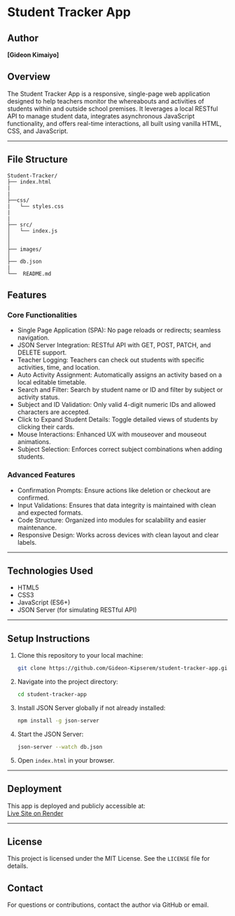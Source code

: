 
# Student Tracker App

## Author
**[Gideon Kimaiyo]**

## Overview
The Student Tracker App is a responsive, single-page web application designed to help teachers monitor the whereabouts and activities of students within and outside school premises. It leverages a local RESTful API to manage student data, integrates asynchronous JavaScript functionality, and offers real-time interactions, all built using vanilla HTML, CSS, and JavaScript.

---

## File Structure

```
Student-Tracker/
├── index.html
|
|
├──css/
|   └── styles.css
|
|
├── src/
│   └── index.js             
│           
│          
├── images/      
│           
├── db.json               
|
└──  README.md         
```

## Features

### Core Functionalities
- Single Page Application (SPA): No page reloads or redirects; seamless navigation.
- JSON Server Integration: RESTful API with GET, POST, PATCH, and DELETE support.
- Teacher Logging: Teachers can check out students with specific activities, time, and location.
- Auto Activity Assignment: Automatically assigns an activity based on a local editable timetable.
- Search and Filter: Search by student name or ID and filter by subject or activity status.
- Subject and ID Validation: Only valid 4-digit numeric IDs and allowed characters are accepted.
- Click to Expand Student Details: Toggle detailed views of students by clicking their cards.
- Mouse Interactions: Enhanced UX with mouseover and mouseout animations.
- Subject Selection: Enforces correct subject combinations when adding students.

### Advanced Features
- Confirmation Prompts: Ensure actions like deletion or checkout are confirmed.
- Input Validations: Ensures that data integrity is maintained with clean and expected formats.
- Code Structure: Organized into modules for scalability and easier maintenance.
- Responsive Design: Works across devices with clean layout and clear labels.

---

## Technologies Used
- HTML5
- CSS3
- JavaScript (ES6+)
- JSON Server (for simulating RESTful API)

---

## Setup Instructions

1. Clone this repository to your local machine:

   ```bash
   git clone https://github.com/Gideon-Kipserem/student-tracker-app.git
   ```

2. Navigate into the project directory:

   ```bash
   cd student-tracker-app
   ```

3. Install JSON Server globally if not already installed:

   ```bash
   npm install -g json-server
   ```

4. Start the JSON Server:

   ```bash
   json-server --watch db.json
   ```

5. Open `index.html` in your browser.

---

## Deployment
This app is deployed and publicly accessible at:  
[Live Site on Render](https://your-render-url.com)

---

## License
This project is licensed under the MIT License. See the `LICENSE` file for details.

## Contact
For questions or contributions, contact the author via GitHub or email.
